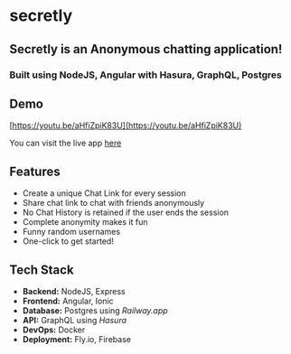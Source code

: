# secretly
## Secretly is an Anonymous chatting application!

### Built using NodeJS, Angular with Hasura, GraphQL, Postgres

##  Demo

[https://youtu.be/aHfiZpiK83U](https://youtu.be/aHfiZpiK83U)

You can visit the live app [here](https://secretly.amitwani.dev)

## Features

- Create a unique Chat Link for every session
- Share chat link to chat with friends anonymously
- No Chat History is retained if the user ends the session
- Complete anonymity makes it fun
- Funny random usernames
- One-click to get started!

## Tech Stack

- **Backend:** NodeJS, Express
- **Frontend:** Angular, Ionic
- **Database:** Postgres using *Railway.app*
- **API:** GraphQL using *Hasura*
- **DevOps:** Docker
- **Deployment:** Fly.io, Firebase

